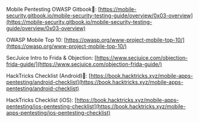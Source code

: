 Mobile Pentesting OWASP Gitbook🌟: [https://mobile-security.gitbook.io/mobile-security-testing-guide/overview/0x03-overview](https://mobile-security.gitbook.io/mobile-security-testing-guide/overview/0x03-overview)

OWASP Mobile Top 10: [https://owasp.org/www-project-mobile-top-10/](https://owasp.org/www-project-mobile-top-10/)

SecJuice Intro to Frida & Objection: [https://www.secjuice.com/objection-frida-guide/](https://www.secjuice.com/objection-frida-guide/)

HackTricks Checklist (Android)🌟: [https://book.hacktricks.xyz/mobile-apps-pentesting/android-checklist](https://book.hacktricks.xyz/mobile-apps-pentesting/android-checklist)

HackTricks Checklist (iOS): [https://book.hacktricks.xyz/mobile-apps-pentesting/ios-pentesting-checklist](https://book.hacktricks.xyz/mobile-apps-pentesting/ios-pentesting-checklist)